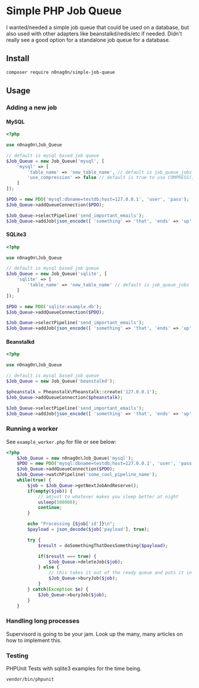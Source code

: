 # Simple PHP Job Queue
I wanted/needed a simple job queue that could be used on a database, but also used with other adapters like beanstalkd/redis/etc if needed. Didn't really see a good option for a standalone job queue for a database.

## Install
```bash
composer require n0nag0n/simple-job-queue
```

## Usage
### Adding a new job
#### MySQL
```php
<?php

use n0nag0n\Job_Queue

// default is mysql based job queue
$Job_Queue = new Job_Queue('mysql', [
	'mysql' => [
		'table_name' => 'new_table_name', // default is job_queue_jobs
		'use_compression' => false // default is true to use COMPRESS() and UNCOMPRESS() for payload
	]
]);

$PDO = new PDO('mysql:dbname=testdb;host=127.0.0.1', 'user', 'pass');
$Job_Queue->addQueueConnection($PDO);

$Job_Queue->selectPipeline('send_important_emails');
$Job_Queue->addJob(json_encode([ 'something' => 'that', 'ends' => 'up', 'a' => 'string' ]));
```

#### SQLite3
```php
<?php

use n0nag0n\Job_Queue

// default is mysql based job queue
$Job_Queue = new Job_Queue('sqlite', [
	'sqlite' => [
		'table_name' => 'new_table_name' // default is job_queue_jobs
	]
]);

$PDO = new PDO('sqlite:example.db');
$Job_Queue->addQueueConnection($PDO);

$Job_Queue->selectPipeline('send_important_emails');
$Job_Queue->addJob(json_encode([ 'something' => 'that', 'ends' => 'up', 'a' => 'string' ]));
```

#### Beanstalkd
```php
<?php

use n0nag0n\Job_Queue

// default is mysql based job queue
$Job_Queue = new Job_Queue('beanstalkd');

$pheanstalk = Pheanstalk\Pheanstalk::create('127.0.0.1');
$Job_Queue->addQueueConnection($pheanstalk);

$Job_Queue->selectPipeline('send_important_emails');
$Job_Queue->addJob(json_encode([ 'something' => 'that', 'ends' => 'up', 'a' => 'string' ]));
```

### Running a worker
See `example_worker.php` for file or see below:
```php
<?php
	$Job_Queue = new n0nag0n\Job_Queue('mysql');
	$PDO = new PDO('mysql:dbname=testdb;host=127.0.0.1', 'user', 'pass');
	$Job_Queue->addQueueConnection($PDO);
	$Job_Queue->watchPipeline('some_cool_pipeline_name');
	while(true) {
		$job = $Job_Queue->getNextJobAndReserve();
		if(empty($job)) {
			// adjust to whatever makes you sleep better at night
			usleep(500000);
			continue;
		}

		echo "Processing {$job['id']}\n";
		$payload = json_decode($job['payload'], true);

		try {
			$result = doSomethingThatDoesSomething($payload);

			if($result === true) {
				$Job_Queue->deleteJob($job);
			} else {
				// this takes it out of the ready queue and puts it in another queue that can be picked up and "kicked" later.
				$Job_Queue->buryJob($job);
			}
		} catch(Exception $e) {
			$Job_Queue->buryJob($job);
		}
	}
```

### Handling long processes
Supervisord is going to be your jam. Look up the many, many articles on how to implement this.

### Testing
PHPUnit Tests with sqlite3 examples for the time being.
```
vendor/bin/phpunit
```